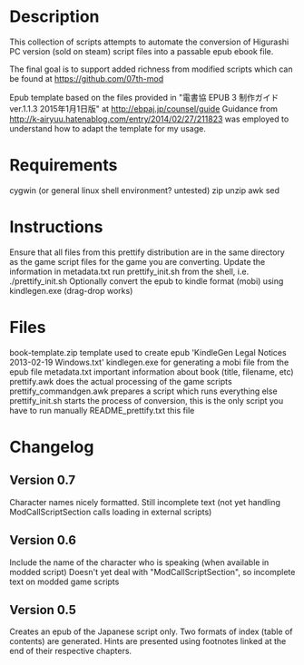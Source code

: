 Description
===
This collection of scripts attempts to automate the conversion of Higurashi PC version (sold on steam) script files into a passable epub ebook file.

The final goal is to support added richness from modified scripts which can be found at https://github.com/07th-mod

Epub template based on the files provided in "電書協 EPUB 3 制作ガイド ver.1.1.3 2015年1月1日版" at http://ebpaj.jp/counsel/guide
Guidance from http://k-airyuu.hatenablog.com/entry/2014/02/27/211823 was employed to understand how to adapt the template for my usage.


Requirements
===
cygwin (or general linux shell environment? untested)
	zip
	unzip
	awk
	sed

Instructions
===
Ensure that all files from this prettify distribution are in the same directory as the game script files for the game you are converting.
Update the information in metadata.txt
run prettify_init.sh from the shell, i.e.
./prettify_init.sh
Optionally convert the epub to kindle format (mobi) using kindlegen.exe (drag-drop works)

Files
===
book-template.zip	template used to create epub
'KindleGen Legal Notices 2013-02-19 Windows.txt'
kindlegen.exe	for generating a mobi file from the epub file
metadata.txt	important information about book (title, filename, etc)
prettify.awk	does the actual processing of the game scripts
prettify_commandgen.awk	prepares a script which runs everything else
prettify_init.sh	starts the process of conversion, this is the only script you have to run manually
README_prettify.txt	this file

Changelog
===
Version 0.7
--
Character names nicely formatted.
Still incomplete text (not yet handling ModCallScriptSection calls loading in external scripts)

Version 0.6
--
Include the name of the character who is speaking (when available in modded script)
Doesn't yet deal with "ModCallScriptSection", so incomplete text on modded game scripts

Version 0.5
--
Creates an epub of the Japanese script only.
Two formats of index (table of contents) are generated.
Hints are presented using footnotes linked at the end of their respective chapters.